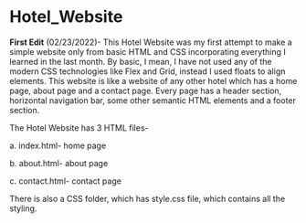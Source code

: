 # Hotel_Website
**First Edit** (02/23/2022)- This Hotel Website was my first attempt to make a simple website only from basic HTML and CSS incorporating everything I learned in the last month. By basic, I mean, I have not used any of the modern CSS technologies like 
Flex and Grid, instead I used floats to align elements. This website is like a website of any other hotel which has a home page, about page and a contact page. Every page has a header section, horizontal navigation bar, some other semantic HTML elements and a footer section. 

The Hotel Website has 3 HTML files- 

a. index.html- home page

b. about.html- about page

c. contact.html- contact page

There is also a CSS folder, which has style.css file, which contains all the styling. 
